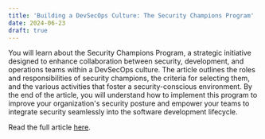 ```yaml
---
title: 'Building a DevSecOps Culture: The Security Champions Program'
date: 2024-06-23
draft: true
---
```


You will learn about the Security Champions Program, a strategic initiative designed to enhance collaboration between security, development, and operations teams within a DevSecOps culture. The article outlines the roles and responsibilities of security champions, the criteria for selecting them, and the various activities that foster a security-conscious environment. By the end of the article, you will understand how to implement this program to improve your organization's security posture and empower your teams to integrate security seamlessly into the software development lifecycle.

Read the full article [here](https://medium.com/itnext/building-a-devsecops-culture-the-security-champions-program-3d5c5afa6eba).
